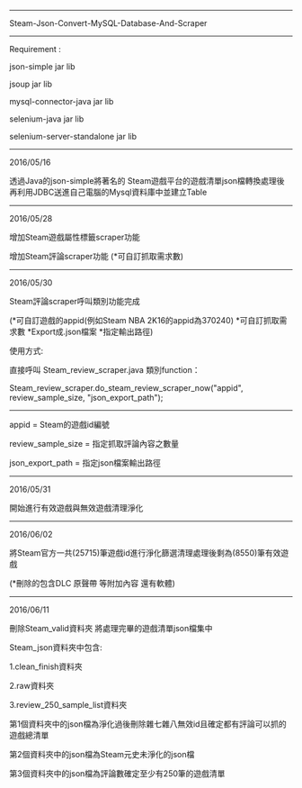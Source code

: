 ------------------------------------------------

Steam-Json-Convert-MySQL-Database-And-Scraper

------------------------------------------------

Requirement :

json-simple jar lib

jsoup jar lib

mysql-connector-java jar lib

selenium-java jar lib

selenium-server-standalone jar lib

------------------------------------------------

2016/05/16

透過Java的json-simple將著名的
Steam遊戲平台的遊戲清單json檔轉換處理後
再利用JDBC送進自己電腦的Mysql資料庫中並建立Table

------------------------------------------------

2016/05/28

增加Steam遊戲屬性標籤scraper功能

增加Steam評論scraper功能 (*可自訂抓取需求數)

------------------------------------------------

2016/05/30

Steam評論scraper呼叫類別功能完成 

(*可自訂遊戲的appid(例如Steam NBA 2K16的appid為370240) *可自訂抓取需求數 *Export成.json檔案 *指定輸出路徑)

使用方式:

直接呼叫 Steam_review_scraper.java 類別function：

Steam_review_scraper.do_steam_review_scraper_now("appid", review_sample_size, "json_export_path");

------------------------------------------------

appid = Steam的遊戲id編號

review_sample_size = 指定抓取評論內容之數量

json_export_path = 指定json檔案輸出路徑

------------------------------------------------

2016/05/31

開始進行有效遊戲與無效遊戲清理淨化

------------------------------------------------

2016/06/02

將Steam官方一共(25715)筆遊戲id進行淨化篩選清理處理後剩為(8550)筆有效遊戲

(*刪除的包含DLC 原聲帶 等附加內容 還有軟體)

------------------------------------------------

2016/06/11

刪除Steam_valid資料夾 將處理完畢的遊戲清單json檔集中

Steam_json資料夾中包含:

1.clean_finish資料夾

2.raw資料夾

3.review_250_sample_list資料夾

第1個資料夾中的json檔為淨化過後刪除雜七雜八無效id且確定都有評論可以抓的遊戲總清單

第2個資料夾中的json檔為Steam元史未淨化的json檔

第3個資料夾中的json檔為評論數確定至少有250筆的遊戲清單